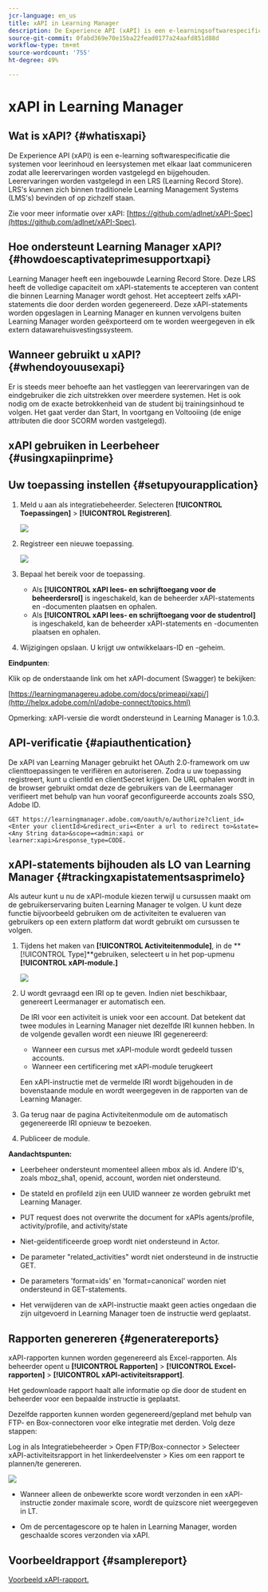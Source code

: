 ```yaml
---
jcr-language: en_us
title: xAPI in Learning Manager
description: De Experience API (xAPI) is een e-learningsoftwarespecificatie waarmee leerinhoud en leersystemen met elkaar kunnen communiceren op een manier die alle soorten leerervaringen opslaat en bijhoudt.
source-git-commit: 0fabd369e70e15ba22fead0177a24aafd851d88d
workflow-type: tm+mt
source-wordcount: '755'
ht-degree: 49%

---
```




# xAPI in Learning Manager

## Wat is xAPI? {#whatisxapi}

De Experience API (xAPI) is een e-learning softwarespecificatie die systemen voor leerinhoud en leersystemen met elkaar laat communiceren zodat alle leerervaringen worden vastgelegd en bijgehouden. Leerervaringen worden vastgelegd in een LRS (Learning Record Store). LRS&#39;s kunnen zich binnen traditionele Learning Management Systems (LMS&#39;s) bevinden of op zichzelf staan.

Zie voor meer informatie over xAPI:  [https://github.com/adlnet/xAPI-Spec](https://github.com/adlnet/xAPI-Spec).

## Hoe ondersteunt Learning Manager xAPI? {#howdoescaptivateprimesupportxapi}

Learning Manager heeft een ingebouwde Learning Record Store. Deze LRS heeft de volledige capaciteit om xAPI-statements te accepteren van content die binnen Learning Manager wordt gehost. Het accepteert zelfs xAPI-statements die door derden worden gegenereerd. Deze xAPI-statements worden opgeslagen in Learning Manager en kunnen vervolgens buiten Learning Manager worden geëxporteerd om te worden weergegeven in elk extern datawarehuisvestingssysteem.

## Wanneer gebruikt u xAPI? {#whendoyouusexapi}

Er is steeds meer behoefte aan het vastleggen van leerervaringen van de eindgebruiker die zich uitstrekken over meerdere systemen.  Het is ook nodig om de exacte betrokkenheid van de student bij trainingsinhoud te volgen. Het gaat verder dan Start, In voortgang en Voltooiing (de enige attributen die door SCORM worden vastgelegd).

## xAPI gebruiken in Leerbeheer {#usingxapiinprime}

## Uw toepassing instellen {#setupyourapplication}

1. Meld u aan als integratiebeheerder. Selecteren **[!UICONTROL Toepassingen]** > **[!UICONTROL Registreren]**.

   ![](assets/appregistration.png)

1. Registreer een nieuwe toepassing.

   ![](assets/appregistration.png)

1. Bepaal het bereik voor de toepassing.

   * Als **[!UICONTROL xAPI lees- en schrijftoegang voor de beheerdersrol]** is ingeschakeld, kan de beheerder xAPI-statements en -documenten plaatsen en ophalen.
   * Als **[!UICONTROL xAPI lees- en schrijftoegang voor de studentrol]** is ingeschakeld, kan de beheerder xAPI-statements en -documenten plaatsen en ophalen.

1. Wijzigingen opslaan. U krijgt uw ontwikkelaars-ID en -geheim.

**Eindpunten**:

Klik op de onderstaande link om het xAPI-document (Swagger) te bekijken:

[https://learningmanagereu.adobe.com/docs/primeapi/xapi/](http://helpx.adobe.com/nl/adobe-connect/topics.html)

Opmerking: xAPI-versie die wordt ondersteund in Learning Manager is 1.0.3.

## API-verificatie {#apiauthentication}

De xAPI van Learning Manager gebruikt het OAuth 2.0-framework om uw clienttoepassingen te verifiëren en autoriseren. Zodra u uw toepassing registreert, kunt u clientId en clientSecret krijgen. De URL ophalen wordt in de browser gebruikt omdat deze de gebruikers van de Leermanager verifieert met behulp van hun vooraf geconfigureerde accounts zoals SSO, Adobe ID.

```
GET https://learningmanager.adobe.com/oauth/o/authorize?client_id=<Enter your clientId>&redirect_uri=<Enter a url to redirect to>&state=<Any String data>&scope=<admin:xapi or learner:xapi>&response_type=CODE.
```

## xAPI-statements bijhouden als LO van Learning Manager {#trackingxapistatementsasprimelo}

Als auteur kunt u nu de xAPI-module kiezen terwijl u cursussen maakt om de gebruikerservaring buiten Learning Manager te volgen. U kunt deze functie bijvoorbeeld gebruiken om de activiteiten te evalueren van gebruikers op een extern platform dat wordt gebruikt om cursussen te volgen.

1. Tijdens het maken van **[!UICONTROL Activiteitenmodule]**, in de **[!UICONTROL Type]**gebruiken, selecteert u in het pop-upmenu  **[!UICONTROL xAPI-module.]**

   ![](assets/xapimodulecreation.png)

1. U wordt gevraagd een IRI op te geven. Indien niet beschikbaar, genereert Leermanager er automatisch een.

   De IRI voor een activiteit is uniek voor een account. Dat betekent dat twee modules in Learning Manager niet dezelfde IRI kunnen hebben. In de volgende gevallen wordt een nieuwe IRI gegenereerd:

   * Wanneer een cursus met xAPI-module wordt gedeeld tussen accounts.
   * Wanneer een certificering met xAPI-module terugkeert



   Een xAPI-instructie met de vermelde IRI wordt bijgehouden in de bovenstaande module en wordt weergegeven in de rapporten van de Learning Manager.

1. Ga terug naar de pagina Activiteitenmodule om de automatisch gegenereerde IRI opnieuw te bezoeken.
1. Publiceer de module.

**Aandachtspunten:**

* Leerbeheer ondersteunt momenteel alleen mbox als id. Andere ID&#39;s, zoals mboz_sha1, openid, account, worden niet ondersteund.

* De stateId en profileId zijn een UUID wanneer ze worden gebruikt met Learning Manager.
* PUT request does not overwrite the document for xAPIs agents/profile, activity/profile, and activity/state
* Niet-geïdentificeerde groep wordt niet ondersteund in Actor.
* De parameter &quot;related_activities&quot; wordt niet ondersteund in de instructie GET.
* De parameters &#39;format=ids&#39; en &#39;format=canonical&#39; worden niet ondersteund in GET-statements.
* Het verwijderen van de xAPI-instructie maakt geen acties ongedaan die zijn uitgevoerd in Learning Manager toen de instructie werd geplaatst.

## Rapporten genereren {#generatereports}

xAPI-rapporten kunnen worden gegenereerd als Excel-rapporten. Als beheerder opent u **[!UICONTROL Rapporten]** > **[!UICONTROL Excel-rapporten]** > **[!UICONTROL xAPI-activiteitsrapport]**.

Het gedownloade rapport haalt alle informatie op die door de student en beheerder voor een bepaalde instructie is geplaatst.

Dezelfde rapporten kunnen worden gegenereerd/gepland met behulp van FTP- en Box-connectoren voor elke integratie met derden. Volg deze stappen:

Log in als Integratiebeheerder > Open FTP/Box-connector > Selecteer xAPI-activiteitsrapport in het linkerdeelvenster > Kies om een rapport te plannen/te genereren.

![](assets/xapischedule.png)

* Wanneer alleen de onbewerkte score wordt verzonden in een xAPI-instructie zonder maximale score, wordt de quizscore niet weergegeven in LT.

* Om de percentagescore op te halen in Learning Manager, worden geschaalde scores verzonden via xAPI.

## Voorbeeldrapport {#samplereport}

[Voorbeeld xAPI-rapport.](assets/xapireport8842560559890766717csv.zip)
